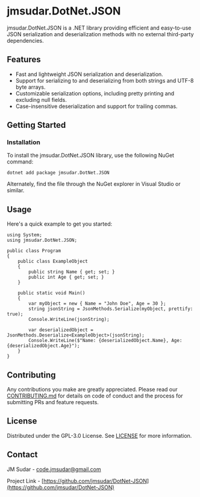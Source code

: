 # jmsudar.DotNet.JSON

jmsudar.DotNet.JSON is a .NET library providing efficient and easy-to-use JSON serialization and deserialization methods with no external third-party dependencies.

## Features
- Fast and lightweight JSON serialization and deserialization.
- Support for serializing to and deserializing from both strings and UTF-8 byte arrays.
- Customizable serialization options, including pretty printing and excluding null fields.
- Case-insensitive deserialization and support for trailing commas.

## Getting Started

### Installation

To install the jmsudar.DotNet.JSON library, use the following NuGet command:

```
dotnet add package jmsudar.DotNet.JSON
```

Alternately, find the file through the NuGet explorer in Visual Studio or similar.

## Usage

Here's a quick example to get you started:

```
using System;
using jmsudar.DotNet.JSON;

public class Program
{
    public class ExampleObject
    {
        public string Name { get; set; }
        public int Age { get; set; }
    }
        
    public static void Main()
    {
        var myObject = new { Name = "John Doe", Age = 30 };
        string jsonString = JsonMethods.Serialize(myObject, prettify: true);
        Console.WriteLine(jsonString);

        var deserializedObject = JsonMethods.Deserialize<ExampleObject>(jsonString);
        Console.WriteLine($"Name: {deserializedObject.Name}, Age: {deserializedObject.Age}");
    }    
}
```

## Contributing
Any contributions you make are greatly appreciated. Please read our [CONTRIBUTING.md](CONTRIBUTING.md) for details on code of conduct and the process for submitting PRs and feature requests.

## License

Distributed under the GPL-3.0 License. See [LICENSE](LICENSE) for more information.

## Contact

JM Sudar - [code.jmsudar@gmail.com](mailto:code.jmsudar@gmail.com)

Project Link - [https://github.com/jmsudar/DotNet-JSON](https://github.com/jmsudar/DotNet-JSON)
